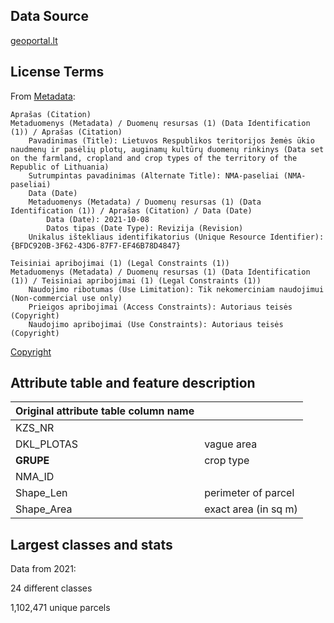 ## Data Source
[geoportal.lt](https://www.geoportal.lt/geoportal/nacionaline-mokejimo-agentura-prie-zemes-ukio-ministerijos#savedSearchId={772172A4-6719-48BD-8DDC-5DEEFB27DE74}&collapsed=true)
## License Terms
From [Metadata](https://www.geoportal.lt/metadata-catalog/catalog/search/resource/details.page?uuid=%7B7AF3F5B2-DC58-4EC5-916C-813E994B2DCF%7D):
```
Aprašas (Citation)
Metaduomenys (Metadata) / Duomenų resursas (1) (Data Identification (1)) / Aprašas (Citation)
    Pavadinimas (Title): Lietuvos Respublikos teritorijos žemės ūkio naudmenų ir pasėlių plotų, auginamų kultūrų duomenų rinkinys (Data set on the farmland, cropland and crop types of the territory of the Republic of Lithuania)
    Sutrumpintas pavadinimas (Alternate Title): NMA-paseliai (NMA-paseliai)
    Data (Date)
    Metaduomenys (Metadata) / Duomenų resursas (1) (Data Identification (1)) / Aprašas (Citation) / Data (Date)
        Data (Date): 2021-10-08
        Datos tipas (Date Type): Revizija (Revision)
    Unikalus ištekliaus identifikatorius (Unique Resource Identifier): {BFDC920B-3F62-43D6-87F7-EF46B78D4847}
```

```
Teisiniai apribojimai (1) (Legal Constraints (1))
Metaduomenys (Metadata) / Duomenų resursas (1) (Data Identification (1)) / Teisiniai apribojimai (1) (Legal Constraints (1))
	Naudojimo ribotumas (Use Limitation): Tik nekomerciniam naudojimui (Non-commercial use only)
	Prieigos apribojimai (Access Constraints): Autoriaus teisės (Copyright)
	Naudojimo apribojimai (Use Constraints): Autoriaus teisės (Copyright)
```
[Copyright](https://www.geoportal.lt/geoportal/en/web/en/copyright)

## Attribute table and feature description 
| Original attribute table column name |                                       |
| ------------------------------------ |---------------------------------------|
| KZS_NR                               |                                       |
| DKL_PLOTAS                           | vague area                            |
| **GRUPE**                            | crop type                             |
| NMA_ID                               |                                       |
| Shape_Len                            | perimeter of parcel                   |
| Shape_Area                           | exact area (in sq m)                  |


## Largest classes and stats
Data from 2021:

24 different classes

1,102,471 unique parcels